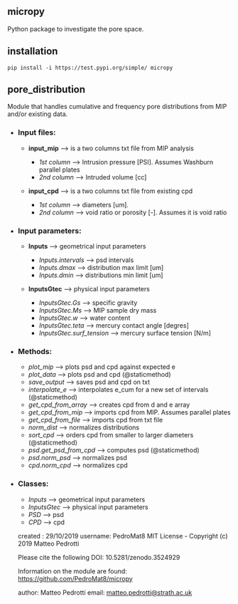 ##  micropy
Python package to investigate the pore space.

## installation
    pip install -i https://test.pypi.org/simple/ micropy

##  pore_distribution
Module that handles cumulative and frequency pore distributions from MIP and/or
existing data.

* ### Input files:
  * **input_mip** --> is a two columns txt file from MIP analysis
    * _1st column_ --> Intrusion pressure [PSI]. Assumes Washburn parallel plates
    * _2nd column_ --> Intruded volume [cc]

  * **input_cpd** --> is a two columns txt file from existing cpd
    * _1st column_ --> diameters [um].
    * _2nd column_ --> void ratio or porosity [-]. Assumes it is void ratio

* ### Input parameters:
  * **Inputs** --> geometrical input parameters
    * _Inputs.intervals_ --> psd intervals
    * _Inputs.dmax_ --> distribution max limit [um]
    * _Inputs.dmin_ --> distributions min limit [um]

  * **InputsGtec** --> physical input parameters
    * _InputsGtec.Gs_ --> specific gravity
    * _InputsGtec.Ms_ --> MIP sample dry mass
    * _InputsGtec.w_ --> water content
    * _InputsGtec.teta_ --> mercury contact angle [degres]
    * _InputsGtec.surf_tension_ --> mercury surface tension [N/m]

* ### Methods:
  * _plot_mip_ --> plots psd and cpd against expected e
  * _plot_data_ --> plots psd and cpd (@staticmethod)
  * _save_output_ --> saves psd and cpd on txt
  * _interpolate_e_ --> interpolates e_cum for a new set of intervals (@staticmethod)
  * _get_cpd_from_array_ --> creates cpd from d and e array
  * _get_cpd_from_mip_ --> imports cpd from MIP. Assumes parallel plates
  * _get_cpd_from_file_ --> imports cpd from txt file
  * _norm_dist_ --> normalizes distributions
  * _sort_cpd_ --> orders cpd from smaller to larger diameters (@staticmethod)
  * _psd.get_psd_from_cpd_ --> computes psd (@staticmethod)
  * _psd.norm_psd_ --> normalizes psd
  * _cpd.norm_cpd_ --> normalizes cpd

* ### Classes:
  * _Inputs_ --> geometrical input parameters
  * _InputsGtec_ --> physical input parameters
  * _PSD_ --> psd
  * _CPD_ --> cpd

  created : 29/10/2019
  username: PedroMat8
  MIT License - Copyright (c) 2019 Matteo Pedrotti

  Please cite the following DOI:
  10.5281/zenodo.3524929

  Information on the module are found:
  https://github.com/PedroMat8/micropy

  author: Matteo Pedrotti
  email: matteo.pedrotti@strath.ac.uk
